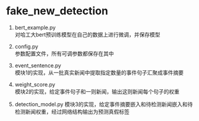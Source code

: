 # fake_new_detection

1. bert_example.py  
   对哈工大bert预训练模型在自己的数据上进行微调，并保存模型  
   
2. config.py  
   参数配置文件，所有可调参数都保存在其中  

3. event_sentence.py  
   模块1的实现，从一批真实新闻中提取指定数量的事件句子汇聚成事件摘要 
   
4. weight_score.py  
   模块2的实现，给定事件句子和一则新闻，输出这则新闻每个句子的权重  
   
5. detection_model.py
   模块3的实现，给定事件摘要嵌入和待检测新闻嵌入和待检测新闻权重，经过网络结构输出为预测真假标签
